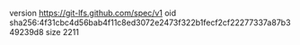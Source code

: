 version https://git-lfs.github.com/spec/v1
oid sha256:4f31cbc4d56bab4f11c8ed3072e2473f322b1fecf2cf22277337a87b349239d8
size 2211
